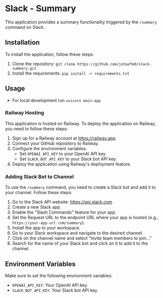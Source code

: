 # Slack - Summary

This application provides a summary functionality triggered by the `/summary` command on Slack.

## Installation

To install the application, follow these steps:

1. Clone the repository: `git clone https://github.com/jotaefe0/slack-summary.git`
2. Install the requirements: `pip install -r requirements.txt`

## Usage

- For local development run `uvicorn main:app`

### Railway Hosting

This application is hosted on Railway. To deploy the application on Railway, you need to follow these steps:

1. Sign up for a Railway account at https://railway.app
2. Connect your GitHub repository to Railway.
3. Configure the environment variables:
   - Set `OPENAI_API_KEY` to your OpenAI API key.
   - Set `SLACK_BOT_API_KEY` to your Slack bot API key.
4. Deploy the application using Railway's deployment feature.

### Adding Slack Bot to Channel

To use the `/summary` command, you need to create a Slack bot and add it to your channel. Follow these steps:

1. Go to the Slack API website: https://api.slack.com
2. Create a new Slack app.
3. Enable the "Slash Commands" feature for your app.
4. Set the Request URL to the endpoint URL where your app is hosted (e.g., `https://your-app-url.com/summary`).
5. Install the app to your workspace.
6. Go to your Slack workspace and navigate to the desired channel.
7. Click on the channel name and select "Invite team members to join..."
8. Search for the name of your Slack bot and click on it to add it to the channel.

## Environment Variables

Make sure to set the following environment variables:

- `OPENAI_API_KEY`: Your OpenAI API key.
- `SLACK_BOT_API_KEY`: Your Slack bot API key.

